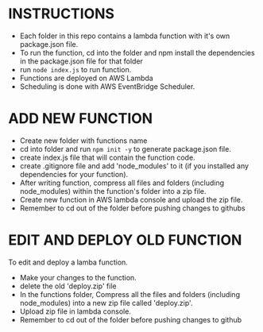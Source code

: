 # INSTRUCTIONS
- Each folder in this repo contains a lambda function with it's own package.json file.
- To run the function, cd into the folder and npm install the dependencies in the package.json file for that folder
- run `node index.js` to run function.
- Functions are deployed on AWS Lambda
- Scheduling is done with AWS EventBridge Scheduler.



# ADD NEW FUNCTION
- Create new folder with functions name
- cd into folder and run `npm init -y` to generate package.json file.
- create index.js file that will contain the function code.
- create .gitignore file and add 'node_modules' to it (if you installed any dependencies for your function).
- After writing function, compress all files and folders (including node_modules) within the function's folder into a zip file.
- Create new function in AWS lambda console and upload the zip file.
- Remember to cd out of the folder before pushing changes to githubs




# EDIT AND DEPLOY OLD FUNCTION
To edit and deploy a lamba function.
- Make your changes to the function.
- delete the old 'deploy.zip' file
- In the functions folder, Compress all the files and folders (including node_modules) into a new zip file called 'deploy.zip'.
- Upload zip file in lambda console.
- Remember to cd out of the folder before pushing changes to github
